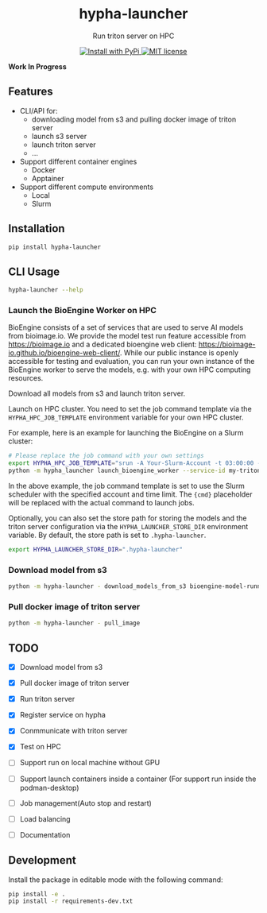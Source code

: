 <div align="center">
<h1> hypha-launcher </h1>

<p> Run triton server on HPC </p>

<p>
  <a href="https://pypi.org/project/hypha-launcher/">
    <img src="https://img.shields.io/pypi/v/hypha-launcher.svg" alt="Install with PyPi" />
  </a>
  <a href="https://github.com/aicell-lab/hypha-launcher/blob/master/LICENSE">
    <img src="https://img.shields.io/github/license/aicell-lab/hypha-launcher" alt="MIT license" />
  </a>
</p>
</div>

**Work In Progress**

## Features

+ CLI/API for:
  - downloading model from s3 and pulling docker image of triton server
  - launch s3 server
  - launch triton server
  - ...
+ Support different container engines
  - Docker
  - Apptainer
+ Support different compute environments
  - Local
  - Slurm

## Installation

```bash
pip install hypha-launcher
```

## CLI Usage

```bash
hypha-launcher --help
```

### Launch the BioEngine Worker on HPC

BioEngine consists of a set of services that are used to serve AI models from bioimage.io. We provide the model test run feature accessible from https://bioimage.io and a dedicated bioengine web client: https://bioimage-io.github.io/bioengine-web-client/. While our public instance is openly accessible for testing and evaluation, you can run your own instance of the BioEngine worker to serve the models, e.g. with your own HPC computing resources.

Download all models from s3 and launch triton server.

Launch on HPC cluster. You need to set the job command template via the `HYPHA_HPC_JOB_TEMPLATE` environment variable for your own HPC cluster.

For example, here is an example for launching the BioEngine on a Slurm cluster:

```bash
# Please replace the job command with your own settings
export HYPHA_HPC_JOB_TEMPLATE="srun -A Your-Slurm-Account -t 03:00:00 --gpus-per-node A100:1 {cmd}"
python -m hypha_launcher launch_bioengine_worker --service-id my-triton
```

In the above example, the job command template is set to use the Slurm scheduler with the specified account and time limit. The `{cmd}` placeholder will be replaced with the actual command to launch jobs.

Optionally, you can also set the store path for storing the models and the triton server configuration via the `HYPHA_LAUNCHER_STORE_DIR` environment variable. By default, the store path is set to `.hypha-launcher`.

```bash
export HYPHA_LAUNCHER_STORE_DIR=".hypha-launcher"
```

### Download model from s3

```bash
python -m hypha-launcher - download_models_from_s3 bioengine-model-runner.* --n_parallel=5
```

### Pull docker image of triton server

```bash
python -m hypha-launcher - pull_image
```

## TODO

* [x] Download model from s3
* [x] Pull docker image of triton server
* [x] Run triton server
* [x] Register service on hypha
* [x] Conmmunicate with triton server
* [x] Test on HPC
* [ ] Support run on local machine without GPU
* [ ] Support launch containers inside a container (For support run inside the podman-desktop)
* [ ] Job management(Auto stop and restart)
* [ ] Load balancing
* [ ] Documentation


## Development
Install the package in editable mode with the following command:

```bash
pip install -e .
pip install -r requirements-dev.txt
```


